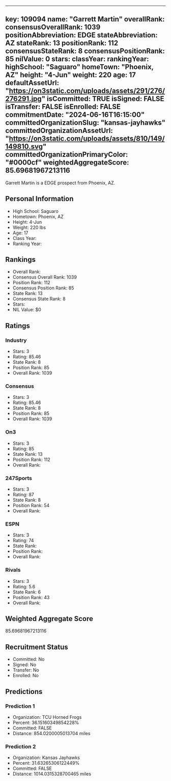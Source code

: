 ---
  key: 109094
  name: "Garrett Martin"
  overallRank: 
  consensusOverallRank: 1039
  positionAbbreviation: EDGE
  stateAbbreviation: AZ
  stateRank: 13
  positionRank: 112
  consensusStateRank: 8
  consensusPositionRank: 85
  nilValue: 0
  stars: 
  classYear: 
  rankingYear: 
  highSchool: "Saguaro"
  homeTown: "Phoenix, AZ"
  height: "4-Jun"
  weight: 220
  age: 17
  defaultAssetUrl: "https://on3static.com/uploads/assets/291/276/276291.jpg"
  isCommitted: TRUE
  isSigned: FALSE
  isTransfer: FALSE
  isEnrolled: FALSE
  commitmentDate: "2024-06-16T16:15:00"
  committedOrganizationSlug: "kansas-jayhawks"
  committedOrganizationAssetUrl: "https://on3static.com/uploads/assets/810/149/149810.svg"
  committedOrganizationPrimaryColor: "#0000cf"
  weightedAggregateScore: 85.69681967213116
  ---
  
  Garrett Martin is a EDGE prospect from Phoenix, AZ.
  
  ## Personal Information
  - High School: Saguaro
  - Hometown: Phoenix, AZ
  - Height: 4-Jun
  - Weight: 220 lbs
  - Age: 17
  - Class Year: 
  - Ranking Year: 
  
  ## Rankings
  - Overall Rank: 
  - Consensus Overall Rank: 1039
  - Position Rank: 112
  - Consensus Position Rank: 85
  - State Rank: 13
  - Consensus State Rank: 8
  - Stars: 
  - NIL Value: $0
  
  ## Ratings
  
  ### Industry
  - Stars: 3
  - Rating: 85.46
  - State Rank: 8
  - Position Rank: 85
  - Overall Rank: 1039
  
  ### Consensus
  - Stars: 3
  - Rating: 85.46
  - State Rank: 8
  - Position Rank: 85
  - Overall Rank: 1039
  
  ### On3
  - Stars: 3
  - Rating: 85
  - State Rank: 13
  - Position Rank: 112
  - Overall Rank: 
  
  ### 247Sports
  - Stars: 3
  - Rating: 87
  - State Rank: 8
  - Position Rank: 54
  - Overall Rank: 
  
  ### ESPN
  - Stars: 3
  - Rating: 74
  - State Rank: 
  - Position Rank: 
  - Overall Rank: 
  
  ### Rivals
  - Stars: 3
  - Rating: 5.6
  - State Rank: 6
  - Position Rank: 43
  - Overall Rank: 
  
  ## Weighted Aggregate Score
  85.69681967213116
  
  ## Recruitment Status
  - Committed: No
  - Signed: No
  - Transfer: No
  - Enrolled: No
  
  
  
  ## Predictions
  
  ### Prediction 1
  - Organization: TCU Horned Frogs
  - Percent: 36.15160349854228%
  - Committed: FALSE
  - Distance: 854.0200005013704 miles
  
  ### Prediction 2
  - Organization: Kansas Jayhawks
  - Percent: 31.63265306122449%
  - Committed: FALSE
  - Distance: 1014.0315328700465 miles
  